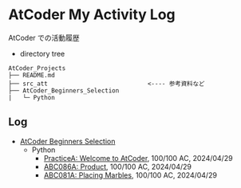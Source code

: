 # AtCoder My Activity Log

AtCoder での活動履歴

- directory tree

```
AtCoder_Projects
├── README.md
├── src_att                            <---- 参考資料など
├── AtCoder_Beginners_Selection
|   └─ Python
```


## Log

- [AtCoder Beginners Selection](https://atcoder.jp/contests/abs/tasks)
    - Python
        - [PracticeA: Welcome to AtCoder](https://atcoder.jp/contests/abs/submissions/52937337), 100/100 AC, 2024/04/29<br>
        - [ABC086A: Product](https://atcoder.jp/contests/abs/submissions/52937769), 100/100 AC, 2024/04/29<br>
        - [ABC081A: Placing Marbles](https://atcoder.jp/contests/abs/submissions/52938170), 100/100 AC, 2024/04/29<br>
